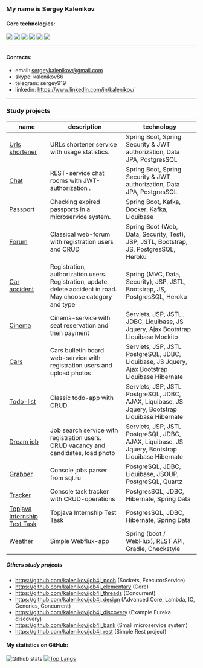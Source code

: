 ### My name is Sergey Kalenikov

#### Core technologies:

![](https://img.shields.io/badge/java-%3E%3D%208%20-orange) ![](https://img.shields.io/badge/Spring-%3E%3D%205.0-brightgreen) ![](https://img.shields.io/badge/maven-3-green) ![](https://img.shields.io/badge/postgres-8-blue) ![](https://img.shields.io/badge/Hibernate-%3E%3D%205.0-yellowgreen) ![](https://img.shields.io/badge/Travis-CI-brightgreen)

---

#### Contacts:

* email: sergeykalenikov@gmail.com
* skype: kalenikov86
* telegram: sergey919
* linkedin: https://www.linkedin.com/in/kalenikov/

---

### Study projects

| name                                                                           | description                                                                                                    | technology                                                                                      |
|--------------------------------------------------------------------------------|----------------------------------------------------------------------------------------------------------------|-------------------------------------------------------------------------------------------------|
| [Urls shortener](https://github.com/kalenikov/job4j_url_shortcut)              | URLs shortener service with usage statistics.                                                                  | Spring Boot, Spring Security & JWT authorization, Data JPA, PostgresSQL                         |
| [Chat](https://github.com/kalenikov/job4j_chat)                                | REST-service chat rooms with JWT-authorization .                                                               | Spring Boot, Spring Security & JWT authorization, Data JPA, PostgresSQL                         |
| [Passport](https://github.com/kalenikov/job4j_passport)                        | Checking expired passports in a microservice system.                                                           | Spring Boot, Kafka, Docker, Kafka, Liquibase                                                    |
| [Forum](https://github.com/kalenikov/job4j_forum)                              | Classical web-forum with registration users and CRUD                                                           | Spring Boot (Web, Data, Security, Test), JSP, JSTL, Bootstrap, JS, PostgresSQL, Heroku          |
| [Car accident](https://github.com/kalenikov/job4j_car_accident)                | Registration, authorization users. Registration, update, delete accident in road. May choose category and type | Spring (MVC, Data, Security), JSP, JSTL, Bootstrap, JS, PostgresSQL, Heroku                     |
| [Cinema](https://github.com/kalenikov/job4j_cinema)                            | Cinema-service with seat reservation and then payment                                                          | Servlets, JSP, JSTL , JDBC, Liquibase, JS Jquery, Ajax Bootstrap Liquibase Mockito              |
| [Cars](https://github.com/kalenikov/job4j_cars)                                | Cars bulletin board web-service with registration users and upload photos                                      | Servlets, JSP, JSTL PostgreSQL, JDBC, Liquibase, JS Jquery, Ajax Bootstrap Liquibase Hibernate  |
| [Todo-list](https://github.com/kalenikov/job4j_todo)                           | Classic todo-app with CRUD                                                                                     | Servlets, JSP, JSTL PostgreSQL, JDBC, AJAX, Liquibase, JS Jquery, Bootstrap Liquibase Hibernate |
| [Dream job](https://github.com/kalenikov/job4j_dreamjob)                       | Job search service with registration users. CRUD vacancy and candidates, load photo                            | Servlets, JSP, JSTL PostgreSQL, JDBC, AJAX, Liquibase, JS Jquery, Bootstrap Liquibase Hibernate |
| [Grabber](https://github.com/kalenikov/job4j_grabber)                          | Console jobs parser from sql.ru                                                                                | PostgreSQL, JDBC, Liquibase, JSOUP, PostgreSQL, Quartz                                          |
| [Tracker](https://github.com/kalenikov/job4j_tracker)                          | Console task tracker with CRUD-operations                                                                      | PostgresSQL, JDBC, Hibernate, Spring Data                                                       |
| [Topjava Internship Test Task](https://github.com/kalenikov/JavaRushIntership) | Topjava Internship Test Task                                                                                   | PostgresSQL, JDBC, Hibernate, Spring Data                                                       |
| [Weather](https://github.com/kalenikov/job4j_weather)                          | Simple Webflux-app                                                                                             | Spring (boot / WebFlux), REST API, Gradle, Checkstyle                                           |

##### Others study projects

- https://github.com/kalenikov/job4j_pooh (Sockets, ExecutorService)
- https://github.com/kalenikov/job4j_elementary (Core)
- https://github.com/kalenikov/job4j_threads (Concurrent)
- https://github.com/kalenikov/job4j_design (Advanced Core, Lambda, IO, Generics, Concurrent)
- https://github.com/kalenikov/job4j_discovery (Example Eureka discovery)
- https://github.com/kalenikov/job4j_bank (Small microservice system)
- https://github.com/kalenikov/job4j_rest (Simple Rest project)

#### My statistics on GitHub:

![Github stats](https://github-readme-stats.vercel.app/api?username=kalenikov&hide=stars,prs,issues,contribs)
[![Top Langs](https://github-readme-stats.vercel.app/api/top-langs/?username=kalenikov&layout=compact)](https://github.com/kalenikov/github-readme-stats)
